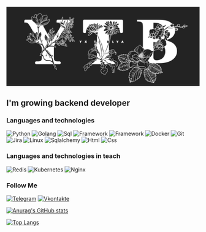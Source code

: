 ![Header](https://github.com/YxTiBlya/YxTiBlya/blob/main/assets/Yx%20Ti%20Blya2.jpg)

## I'm growing backend developer

### Languages and technologies
![Python](https://img.shields.io/badge/-Python-090909?style=for-the-badge&logo=python)
![Golang](https://img.shields.io/badge/-GOLANG-090909?style=for-the-badge&logo=go)
![Sql](https://img.shields.io/badge/-PostgreSQL-090909?style=for-the-badge&logo=postgresql)
![Framework](https://img.shields.io/badge/-Flask-090909?style=for-the-badge&logo=flask)
![Framework](https://img.shields.io/badge/-Django-090909?style=for-the-badge&logo=django)
![Docker](https://img.shields.io/badge/-DOCKER-090909?style=for-the-badge&logo=docker)
![Git](https://img.shields.io/badge/-GIT-090909?style=for-the-badge&logo=git)
![Jira](https://img.shields.io/badge/-jira-090909?style=for-the-badge&logo=Jira)
![Linux](https://img.shields.io/badge/-LINUX-090909?style=for-the-badge&logo=linux&logoColor=FFF)
![Sqlalchemy](https://img.shields.io/badge/-SQLALCHEMY-090909?style=for-the-badge)
![Html](https://img.shields.io/badge/-HTML-090909?style=for-the-badge&logo=html5)
![Css](https://img.shields.io/badge/-CSS-090909?style=for-the-badge&logo=css3)

### Languages and technologies in teach
![Redis](https://img.shields.io/badge/-REDIS-090909?style=for-the-badge&logo=redis)
![Kubernetes](https://img.shields.io/badge/-KUBERNETES-090909?style=for-the-badge&logo=kubernetes)
![Nginx](https://img.shields.io/badge/-NGINX-090909?style=for-the-badge&logo=nginx&logoColor=11d43e)

### Follow Me
[![Telegram](https://img.shields.io/badge/-TELEGRAM-090909?style=for-the-badge&logo=telegram)](https://t.me/yxtiblya)
[![Vkontakte](https://img.shields.io/badge/-VKONTAKTE-090909?style=for-the-badge&logo=vk&logoColor=4F7DB3)](https://vk.com/yxtiblya)

[![Anurag's GitHub stats](https://github-readme-stats.vercel.app/api?username=yxtiblya&show_icons=true&theme=dark)](https://github.com/anuraghazra/github-readme-stats)

[![Top Langs](https://github-readme-stats.vercel.app/api/top-langs/?username=yxtiblya&theme=dark)](https://github.com/anuraghazra/github-readme-stats)